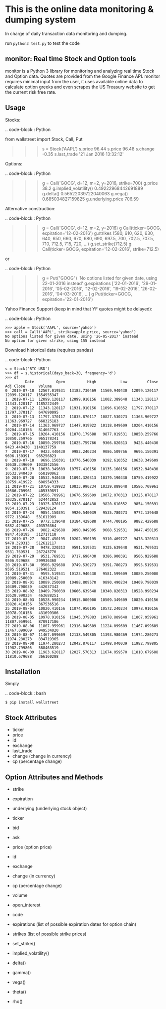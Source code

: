 # This is the online data monitoring & dumping system

In charge of daily transaction data monitoring and dumping.

run `python3 test.py` to test the code

monitor: Real time Stock and Option tools
--------------------------------------------

monitor is a Python 3 library for monitoring and analyzing real time Stock and
Option data. Quotes are provided from the Google Finance API. monitor requires
minimal input from the user, it uses available online data to calculate option
greeks and even scrapes the US Treasury website to get the current risk free rate.


Usage
-----

Stocks:

.. code-block:: Python

  from wallstreet import Stock, Call, Put

  >>> s = Stock('AAPL')
  >>> s.price
  96.44
  >>> s.price
  96.48
  >>> s.change
  -0.35
  >>> s.last_trade
  '21 Jan 2016 13:32:12'

Options:

.. code-block:: Python

  >>> g = Call('GOOG', d=12, m=2, y=2016, strike=700)
  >>> g.price
  38.2
  >>> g.implied_volatility()
  0.49222968442691889
  >>> g.delta()
  0.56522039722040063
  >>> g.vega()
  0.685034827159825
  >>> g.underlying.price
  706.59

Alternative construction:

.. code-block:: Python

  >>> g = Call('GOOG', d=12, m=2, y=2016)
  >>> g
  Call(ticker=GOOG, expiration='12-02-2016')
  >>> g.strikes
  (580, 610, 620, 630, 640, 650, 660, 670, 680, 690, 697.5, 700, 702.5, 707.5, 710, 712.5, 715, 720, ...)
  >>> g.set_strike(712.5)
  >>> g
  Call(ticker=GOOG, expiration='12-02-2016', strike=712.5)

or

.. code-block:: Python

  >>> g = Put("GOOG")
  'No options listed for given date, using 22-01-2016 instead'
  >>> g.expirations
  ['22-01-2016', '29-01-2016', '05-02-2016', '12-02-2016', '19-02-2016', '26-02-2016', '04-03-2016', ...]
  >>> g
  Put(ticker=GOOG, expiration='22-01-2016')

Yahoo Finance Support (keep in mind that YF quotes might be delayed):

.. code-block:: Python

    >>> apple = Stock('AAPL', source='yahoo')
    >>> call = Call('AAPL', strike=apple.price, source='yahoo')
    No options listed for given date, using '26-05-2017' instead
    No option for given strike, using 155 instead

Download historical data (requires pandas)

.. code-block:: Python

    s = Stock('BTC-USD')
    >>> df = s.historical(days_back=30, frequency='d')
    >>> df
             Date          Open          High           Low         Close     Adj Close      Volume
    0  2019-07-10  12567.019531  13183.730469  11569.940430  12099.120117  12099.120117  1554955347
    1  2019-07-11  12099.120117  12099.910156  11002.389648  11343.120117  11343.120117  1185222449
    2  2019-07-12  11343.120117  11931.910156  11096.610352  11797.370117  11797.370117   647690095
    3  2019-07-13  11797.370117  11835.870117  10827.530273  11363.969727  11363.969727   668325183
    4  2019-07-14  11363.969727  11447.919922  10118.849609  10204.410156  10204.410156   814667763
    5  2019-07-15  10204.410156  11070.179688   9877.019531  10850.259766  10850.259766   965178341
    6  2019-07-16  10850.259766  11025.759766   9366.820313   9423.440430   9423.440430  1140137759
    7  2019-07-17   9423.440430   9982.240234   9086.509766   9696.150391   9696.150391   965256823
    8  2019-07-18   9696.150391  10776.540039   9292.610352  10638.349609  10638.349609  1033842556
    9  2019-07-19  10638.349609  10757.410156  10135.160156  10532.940430  10532.940430   658190962
    10 2019-07-20  10532.940430  11094.320313  10379.190430  10759.419922  10759.419922   608954333
    11 2019-07-21  10759.419922  10833.990234  10329.889648  10586.709961  10586.709961   405339891
    12 2019-07-22  10586.709961  10676.599609  10072.070313  10325.870117  10325.870117   524442852
    13 2019-07-23  10325.870117  10328.440430   9820.610352   9854.150391   9854.150391   529438124
    14 2019-07-24   9854.150391   9920.540039   9535.780273   9772.139648   9772.139648   531611909
    15 2019-07-25   9772.139648  10184.429688   9744.700195   9882.429688   9882.429688   403576364
    16 2019-07-26   9882.429688   9890.049805   9668.519531   9847.450195   9847.450195   312717110
    17 2019-07-27   9847.450195  10202.950195   9310.469727   9478.320313   9478.320313   512612117
    18 2019-07-28   9478.320313   9591.519531   9135.639648   9531.769531   9531.769531   267243770
    19 2019-07-29   9531.769531   9717.690430   9386.900391   9506.929688   9506.929688   299936368
    20 2019-07-30   9506.929688   9749.530273   9391.780273   9595.519531   9595.519531   276402322
    21 2019-07-31   9595.519531  10123.940430   9581.599609  10089.250000  10089.250000   416343142
    22 2019-08-01  10089.250000  10488.809570   9890.490234  10409.790039  10409.790039   442037342
    23 2019-08-02  10409.790039  10666.639648  10340.820313  10528.990234  10528.990234   463688251
    24 2019-08-03  10528.990234  10915.000000  10509.349609  10820.410156  10820.410156   367536516
    25 2019-08-04  10820.410156  11074.950195  10572.240234  10978.910156  10978.910156   431699306
    26 2019-08-05  10978.910156  11945.379883  10978.889648  11807.959961  11807.959961   870917186
    27 2019-08-06  11807.959961  12316.849609  11224.099609  11467.099609  11467.099609   949534020
    28 2019-08-07  11467.099609  12138.549805  11393.980469  11974.280273  11974.280273   834719365
    29 2019-08-08  11974.280273  12042.870117  11498.040039  11982.799805  11982.799805   588463519
    30 2019-08-09  11983.620117  12027.570313  11674.059570  11810.679688  11810.679688   366160288

Installation
------------
Simply

.. code-block:: bash

    $ pip install wallstreet


Stock Attributes
----------------

- ticker
- price
- id
- exchange
- last_trade
- change   (change in currency)
- cp   (percentage change)


Option Attributes and Methods
-----------------------------

- strike
- expiration
- underlying  (underlying stock object)
- ticker
- bid
- ask
- price (option price)
- id
- exchange
- change  (in currency)
- cp  (percentage change)
- volume
- open_interest
- code
- expirations (list of possible expiration dates for option chain)
- strikes (list of possible strike prices)

- set_strike()
- implied_volatility()
- delta()
- gamma()
- vega()
- theta()
- rho()
